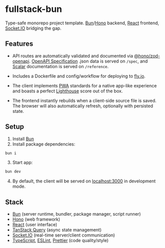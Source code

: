 # fullstack-bun

Type-safe monorepo project template. [Bun](https://bun.sh)/[Hono](https://hono.dev) backend, [React](https://react.dev) frontend, [Socket.IO](https://socket.io) bridging the gap.

## Features

-   API routes are automatically validated and documented via [@hono/zod-openapi](https://www.npmjs.com/package/@hono/zod-openapi). [OpenAPI Specification](https://swagger.io/specification) .json data is served on `/spec`, and [Scalar](https://guides.scalar.com) documentation is served on `/reference`.

-   Includes a Dockerfile and config/workflow for deploying to [fly.io](https://fly.io).

-   The client implements [PWA](https://developer.mozilla.org/en-US/docs/Web/Progressive_web_apps) standards for a native app-like experience and boasts a perfect [Lighthouse](https://developer.chrome.com/docs/lighthouse/) score out of the box.

-   The frontend instantly rebuilds when a client-side source file is saved. The browser will also automatically refresh, optionally with persisted state.

## Setup

1. Install [Bun](https://bun.sh)
2. Install package dependencies:

```sh
bun i
```

3. Start app:

```sh
bun dev
```

4. By default, the client will be served on [localhost:3000](http://localhost:3000) in development mode.

## Stack

-   [Bun](https://bun.sh) (server runtime, bundler, package manager, script runner)
-   [Hono](https://hono.dev) (web framework)
-   [React](https://react.dev) (user interface)
-   [TanStack Query](https://tanstack.com/query) (async state management)
-   [Socket.IO](https://socket.io) (real-time server/client communication)
-   [TypeScript](https://www.typescriptlang.org), [ESLint](https://eslint.org), [Prettier](https://prettier.io) (code quality/style)
